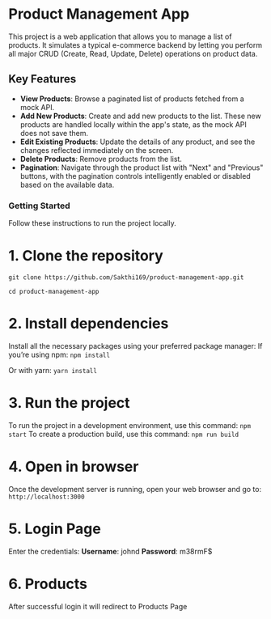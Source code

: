 # Product Management App

This project is a web application that allows you to manage a list of products. It simulates a typical e-commerce backend by letting you perform all major CRUD (Create, Read, Update, Delete) operations on product data.

## Key Features

* **View Products**: Browse a paginated list of products fetched from a mock API.
* **Add New Products**: Create and add new products to the list. These new products are handled locally within the app's state, as the mock API does not save them.
* **Edit Existing Products**: Update the details of any product, and see the changes reflected immediately on the screen.
* **Delete Products**: Remove products from the list.
* **Pagination**: Navigate through the product list with "Next" and "Previous" buttons, with the pagination controls intelligently enabled or disabled based on the available data.

### Getting Started

Follow these instructions to run the project locally.

# 1. Clone the repository

`git clone https://github.com/Sakthi169/product-management-app.git`

`cd product-management-app`

# 2. Install dependencies

Install all the necessary packages using your preferred package manager:
If you’re using npm:
`npm install`

Or with yarn:
`yarn install`      

# 3. Run the project

To run the project in a development environment, use this command:
`npm start`
To create a production build, use this command:
`npm run build`

# 4. Open in browser
Once the development server is running, open your web browser and go to:
`http://localhost:3000`

# 5. Login Page
Enter the credentials:
**Username**: johnd
**Password**: m38rmF$ 

# 6. Products
After successful login it will redirect to Products Page


